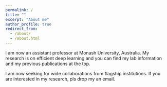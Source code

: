 ```yaml
---
permalink: /
title: ""
excerpt: "About me"
author_profile: true
redirect_from: 
  - /about/
  - /about.html
---
```


I am now an assistant professor at Monash University, Australia. My research is on efficient deep learning and you can find my lab information and my previous publications at the top. 

I am now seeking for wide collaborations from flagship institutions. If you are interested in my research, pls drop my an email. 
